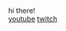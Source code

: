 <head>
  <link rel="shortcut icon" type="image/x-icon" href="favicon.ico">
  </head>
hi there!<br>
<a href="https://www.youtube.com/channel/UCjAvDTreaiy5hI0sdLPQh3g">youtube</a> <a href="https://www.twitch.tv/badgeminer2streams">twitch</a>
